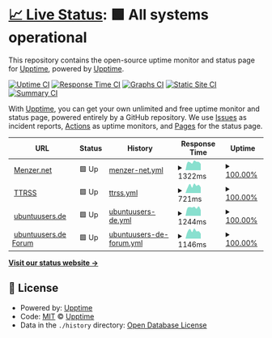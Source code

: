 # [📈 Live Status](https://upptime.github.io/upptime): <!--live status--> **🟩 All systems operational**

This repository contains the open-source uptime monitor and status page for [Upptime](https://upptime.js.org), powered by [Upptime](https://github.com/upptime/upptime).

[![Uptime CI](https://github.com/cxt666/upptime/workflows/Uptime%20CI/badge.svg)](https://github.com/cxt666/upptime/actions?query=workflow%3A%22Uptime+CI%22)
[![Response Time CI](https://github.com/cxt666/upptime/workflows/Response%20Time%20CI/badge.svg)](https://github.com/cxt666/upptime/actions?query=workflow%3A%22Response+Time+CI%22)
[![Graphs CI](https://github.com/cxt666/upptime/workflows/Graphs%20CI/badge.svg)](https://github.com/cxt666/upptime/actions?query=workflow%3A%22Graphs+CI%22)
[![Static Site CI](https://github.com/cxt666/upptime/workflows/Static%20Site%20CI/badge.svg)](https://github.com/cxt666/upptime/actions?query=workflow%3A%22Static+Site+CI%22)
[![Summary CI](https://github.com/cxt666/upptime/workflows/Summary%20CI/badge.svg)](https://github.com/cxt666/upptime/actions?query=workflow%3A%22Summary+CI%22)

With [Upptime](https://upptime.js.org), you can get your own unlimited and free uptime monitor and status page, powered entirely by a GitHub repository. We use [Issues](https://github.com/upptime/upptime/issues) as incident reports, [Actions](https://github.com/cxt666/upptime/actions) as uptime monitors, and [Pages](https://upptime.github.io/upptime) for the status page.

<!--start: status pages-->
<!-- This summary is generated by Upptime (https://github.com/upptime/upptime) -->
<!-- Do not edit this manually, your changes will be overwritten -->
<!-- prettier-ignore -->
| URL | Status | History | Response Time | Uptime |
| --- | ------ | ------- | ------------- | ------ |
| <img alt="" src="http://legacy.menzer.net/sites/default/files/dev.ico" height="13"> [Menzer.net](http://menzer.net) | 🟩 Up | [menzer-net.yml](https://github.com/cxt666/upptime/commits/HEAD/history/menzer-net.yml) | <details><summary><img alt="Response time graph" src="./graphs/menzer-net/response-time-week.png" height="20"> 1322ms</summary><br><a href="https://cxt666.github.io/upptime/history/menzer-net"><img alt="Response time 1108" src="https://img.shields.io/endpoint?url=https%3A%2F%2Fraw.githubusercontent.com%2Fcxt666%2Fupptime%2FHEAD%2Fapi%2Fmenzer-net%2Fresponse-time.json"></a><br><a href="https://cxt666.github.io/upptime/history/menzer-net"><img alt="24-hour response time 973" src="https://img.shields.io/endpoint?url=https%3A%2F%2Fraw.githubusercontent.com%2Fcxt666%2Fupptime%2FHEAD%2Fapi%2Fmenzer-net%2Fresponse-time-day.json"></a><br><a href="https://cxt666.github.io/upptime/history/menzer-net"><img alt="7-day response time 1322" src="https://img.shields.io/endpoint?url=https%3A%2F%2Fraw.githubusercontent.com%2Fcxt666%2Fupptime%2FHEAD%2Fapi%2Fmenzer-net%2Fresponse-time-week.json"></a><br><a href="https://cxt666.github.io/upptime/history/menzer-net"><img alt="30-day response time 1272" src="https://img.shields.io/endpoint?url=https%3A%2F%2Fraw.githubusercontent.com%2Fcxt666%2Fupptime%2FHEAD%2Fapi%2Fmenzer-net%2Fresponse-time-month.json"></a><br><a href="https://cxt666.github.io/upptime/history/menzer-net"><img alt="1-year response time 1110" src="https://img.shields.io/endpoint?url=https%3A%2F%2Fraw.githubusercontent.com%2Fcxt666%2Fupptime%2FHEAD%2Fapi%2Fmenzer-net%2Fresponse-time-year.json"></a></details> | <details><summary><a href="https://cxt666.github.io/upptime/history/menzer-net">100.00%</a></summary><a href="https://cxt666.github.io/upptime/history/menzer-net"><img alt="All-time uptime 99.95%" src="https://img.shields.io/endpoint?url=https%3A%2F%2Fraw.githubusercontent.com%2Fcxt666%2Fupptime%2FHEAD%2Fapi%2Fmenzer-net%2Fuptime.json"></a><br><a href="https://cxt666.github.io/upptime/history/menzer-net"><img alt="24-hour uptime 100.00%" src="https://img.shields.io/endpoint?url=https%3A%2F%2Fraw.githubusercontent.com%2Fcxt666%2Fupptime%2FHEAD%2Fapi%2Fmenzer-net%2Fuptime-day.json"></a><br><a href="https://cxt666.github.io/upptime/history/menzer-net"><img alt="7-day uptime 100.00%" src="https://img.shields.io/endpoint?url=https%3A%2F%2Fraw.githubusercontent.com%2Fcxt666%2Fupptime%2FHEAD%2Fapi%2Fmenzer-net%2Fuptime-week.json"></a><br><a href="https://cxt666.github.io/upptime/history/menzer-net"><img alt="30-day uptime 100.00%" src="https://img.shields.io/endpoint?url=https%3A%2F%2Fraw.githubusercontent.com%2Fcxt666%2Fupptime%2FHEAD%2Fapi%2Fmenzer-net%2Fuptime-month.json"></a><br><a href="https://cxt666.github.io/upptime/history/menzer-net"><img alt="1-year uptime 99.96%" src="https://img.shields.io/endpoint?url=https%3A%2F%2Fraw.githubusercontent.com%2Fcxt666%2Fupptime%2FHEAD%2Fapi%2Fmenzer-net%2Fuptime-year.json"></a></details>
| <img alt="" src="http://reader.mnzr.de/images/favicon.png" height="13"> [TTRSS](https://reader.mnzr.de) | 🟩 Up | [ttrss.yml](https://github.com/cxt666/upptime/commits/HEAD/history/ttrss.yml) | <details><summary><img alt="Response time graph" src="./graphs/ttrss/response-time-week.png" height="20"> 721ms</summary><br><a href="https://cxt666.github.io/upptime/history/ttrss"><img alt="Response time 765" src="https://img.shields.io/endpoint?url=https%3A%2F%2Fraw.githubusercontent.com%2Fcxt666%2Fupptime%2FHEAD%2Fapi%2Fttrss%2Fresponse-time.json"></a><br><a href="https://cxt666.github.io/upptime/history/ttrss"><img alt="24-hour response time 707" src="https://img.shields.io/endpoint?url=https%3A%2F%2Fraw.githubusercontent.com%2Fcxt666%2Fupptime%2FHEAD%2Fapi%2Fttrss%2Fresponse-time-day.json"></a><br><a href="https://cxt666.github.io/upptime/history/ttrss"><img alt="7-day response time 721" src="https://img.shields.io/endpoint?url=https%3A%2F%2Fraw.githubusercontent.com%2Fcxt666%2Fupptime%2FHEAD%2Fapi%2Fttrss%2Fresponse-time-week.json"></a><br><a href="https://cxt666.github.io/upptime/history/ttrss"><img alt="30-day response time 673" src="https://img.shields.io/endpoint?url=https%3A%2F%2Fraw.githubusercontent.com%2Fcxt666%2Fupptime%2FHEAD%2Fapi%2Fttrss%2Fresponse-time-month.json"></a><br><a href="https://cxt666.github.io/upptime/history/ttrss"><img alt="1-year response time 769" src="https://img.shields.io/endpoint?url=https%3A%2F%2Fraw.githubusercontent.com%2Fcxt666%2Fupptime%2FHEAD%2Fapi%2Fttrss%2Fresponse-time-year.json"></a></details> | <details><summary><a href="https://cxt666.github.io/upptime/history/ttrss">100.00%</a></summary><a href="https://cxt666.github.io/upptime/history/ttrss"><img alt="All-time uptime 99.95%" src="https://img.shields.io/endpoint?url=https%3A%2F%2Fraw.githubusercontent.com%2Fcxt666%2Fupptime%2FHEAD%2Fapi%2Fttrss%2Fuptime.json"></a><br><a href="https://cxt666.github.io/upptime/history/ttrss"><img alt="24-hour uptime 100.00%" src="https://img.shields.io/endpoint?url=https%3A%2F%2Fraw.githubusercontent.com%2Fcxt666%2Fupptime%2FHEAD%2Fapi%2Fttrss%2Fuptime-day.json"></a><br><a href="https://cxt666.github.io/upptime/history/ttrss"><img alt="7-day uptime 100.00%" src="https://img.shields.io/endpoint?url=https%3A%2F%2Fraw.githubusercontent.com%2Fcxt666%2Fupptime%2FHEAD%2Fapi%2Fttrss%2Fuptime-week.json"></a><br><a href="https://cxt666.github.io/upptime/history/ttrss"><img alt="30-day uptime 99.96%" src="https://img.shields.io/endpoint?url=https%3A%2F%2Fraw.githubusercontent.com%2Fcxt666%2Fupptime%2FHEAD%2Fapi%2Fttrss%2Fuptime-month.json"></a><br><a href="https://cxt666.github.io/upptime/history/ttrss"><img alt="1-year uptime 99.96%" src="https://img.shields.io/endpoint?url=https%3A%2F%2Fraw.githubusercontent.com%2Fcxt666%2Fupptime%2FHEAD%2Fapi%2Fttrss%2Fuptime-year.json"></a></details>
| <img alt="" src="https://ubuntuusers.de/favicon.ico" height="13"> [ubuntuusers.de](https://ubuntuusers.de/) | 🟩 Up | [ubuntuusers-de.yml](https://github.com/cxt666/upptime/commits/HEAD/history/ubuntuusers-de.yml) | <details><summary><img alt="Response time graph" src="./graphs/ubuntuusers-de/response-time-week.png" height="20"> 1244ms</summary><br><a href="https://cxt666.github.io/upptime/history/ubuntuusers-de"><img alt="Response time 1153" src="https://img.shields.io/endpoint?url=https%3A%2F%2Fraw.githubusercontent.com%2Fcxt666%2Fupptime%2FHEAD%2Fapi%2Fubuntuusers-de%2Fresponse-time.json"></a><br><a href="https://cxt666.github.io/upptime/history/ubuntuusers-de"><img alt="24-hour response time 1240" src="https://img.shields.io/endpoint?url=https%3A%2F%2Fraw.githubusercontent.com%2Fcxt666%2Fupptime%2FHEAD%2Fapi%2Fubuntuusers-de%2Fresponse-time-day.json"></a><br><a href="https://cxt666.github.io/upptime/history/ubuntuusers-de"><img alt="7-day response time 1244" src="https://img.shields.io/endpoint?url=https%3A%2F%2Fraw.githubusercontent.com%2Fcxt666%2Fupptime%2FHEAD%2Fapi%2Fubuntuusers-de%2Fresponse-time-week.json"></a><br><a href="https://cxt666.github.io/upptime/history/ubuntuusers-de"><img alt="30-day response time 1227" src="https://img.shields.io/endpoint?url=https%3A%2F%2Fraw.githubusercontent.com%2Fcxt666%2Fupptime%2FHEAD%2Fapi%2Fubuntuusers-de%2Fresponse-time-month.json"></a><br><a href="https://cxt666.github.io/upptime/history/ubuntuusers-de"><img alt="1-year response time 1155" src="https://img.shields.io/endpoint?url=https%3A%2F%2Fraw.githubusercontent.com%2Fcxt666%2Fupptime%2FHEAD%2Fapi%2Fubuntuusers-de%2Fresponse-time-year.json"></a></details> | <details><summary><a href="https://cxt666.github.io/upptime/history/ubuntuusers-de">100.00%</a></summary><a href="https://cxt666.github.io/upptime/history/ubuntuusers-de"><img alt="All-time uptime 99.96%" src="https://img.shields.io/endpoint?url=https%3A%2F%2Fraw.githubusercontent.com%2Fcxt666%2Fupptime%2FHEAD%2Fapi%2Fubuntuusers-de%2Fuptime.json"></a><br><a href="https://cxt666.github.io/upptime/history/ubuntuusers-de"><img alt="24-hour uptime 100.00%" src="https://img.shields.io/endpoint?url=https%3A%2F%2Fraw.githubusercontent.com%2Fcxt666%2Fupptime%2FHEAD%2Fapi%2Fubuntuusers-de%2Fuptime-day.json"></a><br><a href="https://cxt666.github.io/upptime/history/ubuntuusers-de"><img alt="7-day uptime 100.00%" src="https://img.shields.io/endpoint?url=https%3A%2F%2Fraw.githubusercontent.com%2Fcxt666%2Fupptime%2FHEAD%2Fapi%2Fubuntuusers-de%2Fuptime-week.json"></a><br><a href="https://cxt666.github.io/upptime/history/ubuntuusers-de"><img alt="30-day uptime 100.00%" src="https://img.shields.io/endpoint?url=https%3A%2F%2Fraw.githubusercontent.com%2Fcxt666%2Fupptime%2FHEAD%2Fapi%2Fubuntuusers-de%2Fuptime-month.json"></a><br><a href="https://cxt666.github.io/upptime/history/ubuntuusers-de"><img alt="1-year uptime 99.96%" src="https://img.shields.io/endpoint?url=https%3A%2F%2Fraw.githubusercontent.com%2Fcxt666%2Fupptime%2FHEAD%2Fapi%2Fubuntuusers-de%2Fuptime-year.json"></a></details>
| <img alt="" src="https://ubuntuusers.de/favicon.ico" height="13"> [ubuntuusers.de Forum](https://forum.ubuntuusers.de/) | 🟩 Up | [ubuntuusers-de-forum.yml](https://github.com/cxt666/upptime/commits/HEAD/history/ubuntuusers-de-forum.yml) | <details><summary><img alt="Response time graph" src="./graphs/ubuntuusers-de-forum/response-time-week.png" height="20"> 1146ms</summary><br><a href="https://cxt666.github.io/upptime/history/ubuntuusers-de-forum"><img alt="Response time 1065" src="https://img.shields.io/endpoint?url=https%3A%2F%2Fraw.githubusercontent.com%2Fcxt666%2Fupptime%2FHEAD%2Fapi%2Fubuntuusers-de-forum%2Fresponse-time.json"></a><br><a href="https://cxt666.github.io/upptime/history/ubuntuusers-de-forum"><img alt="24-hour response time 909" src="https://img.shields.io/endpoint?url=https%3A%2F%2Fraw.githubusercontent.com%2Fcxt666%2Fupptime%2FHEAD%2Fapi%2Fubuntuusers-de-forum%2Fresponse-time-day.json"></a><br><a href="https://cxt666.github.io/upptime/history/ubuntuusers-de-forum"><img alt="7-day response time 1146" src="https://img.shields.io/endpoint?url=https%3A%2F%2Fraw.githubusercontent.com%2Fcxt666%2Fupptime%2FHEAD%2Fapi%2Fubuntuusers-de-forum%2Fresponse-time-week.json"></a><br><a href="https://cxt666.github.io/upptime/history/ubuntuusers-de-forum"><img alt="30-day response time 1160" src="https://img.shields.io/endpoint?url=https%3A%2F%2Fraw.githubusercontent.com%2Fcxt666%2Fupptime%2FHEAD%2Fapi%2Fubuntuusers-de-forum%2Fresponse-time-month.json"></a><br><a href="https://cxt666.github.io/upptime/history/ubuntuusers-de-forum"><img alt="1-year response time 1068" src="https://img.shields.io/endpoint?url=https%3A%2F%2Fraw.githubusercontent.com%2Fcxt666%2Fupptime%2FHEAD%2Fapi%2Fubuntuusers-de-forum%2Fresponse-time-year.json"></a></details> | <details><summary><a href="https://cxt666.github.io/upptime/history/ubuntuusers-de-forum">100.00%</a></summary><a href="https://cxt666.github.io/upptime/history/ubuntuusers-de-forum"><img alt="All-time uptime 99.97%" src="https://img.shields.io/endpoint?url=https%3A%2F%2Fraw.githubusercontent.com%2Fcxt666%2Fupptime%2FHEAD%2Fapi%2Fubuntuusers-de-forum%2Fuptime.json"></a><br><a href="https://cxt666.github.io/upptime/history/ubuntuusers-de-forum"><img alt="24-hour uptime 100.00%" src="https://img.shields.io/endpoint?url=https%3A%2F%2Fraw.githubusercontent.com%2Fcxt666%2Fupptime%2FHEAD%2Fapi%2Fubuntuusers-de-forum%2Fuptime-day.json"></a><br><a href="https://cxt666.github.io/upptime/history/ubuntuusers-de-forum"><img alt="7-day uptime 100.00%" src="https://img.shields.io/endpoint?url=https%3A%2F%2Fraw.githubusercontent.com%2Fcxt666%2Fupptime%2FHEAD%2Fapi%2Fubuntuusers-de-forum%2Fuptime-week.json"></a><br><a href="https://cxt666.github.io/upptime/history/ubuntuusers-de-forum"><img alt="30-day uptime 100.00%" src="https://img.shields.io/endpoint?url=https%3A%2F%2Fraw.githubusercontent.com%2Fcxt666%2Fupptime%2FHEAD%2Fapi%2Fubuntuusers-de-forum%2Fuptime-month.json"></a><br><a href="https://cxt666.github.io/upptime/history/ubuntuusers-de-forum"><img alt="1-year uptime 99.97%" src="https://img.shields.io/endpoint?url=https%3A%2F%2Fraw.githubusercontent.com%2Fcxt666%2Fupptime%2FHEAD%2Fapi%2Fubuntuusers-de-forum%2Fuptime-year.json"></a></details>

<!--end: status pages-->

[**Visit our status website →**](https://upptime.github.io/upptime)

## 📄 License

- Powered by: [Upptime](https://github.com/upptime/upptime)
- Code: [MIT](./LICENSE) © [Upptime](https://upptime.js.org)
- Data in the `./history` directory: [Open Database License](https://opendatacommons.org/licenses/odbl/1-0/)
